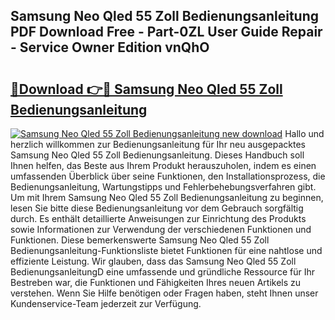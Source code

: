 ## Samsung Neo Qled 55 Zoll Bedienungsanleitung PDF Download Free - Part-0ZL User Guide Repair - Service Owner Edition vnQhO

# <h2><a href="http://df30tb.blite.top/?on=Samsung+Neo+Qled+55+Zoll+Bedienungsanleitung">🔗Download 👉🔴 Samsung Neo Qled 55 Zoll Bedienungsanleitung</a></h2>

[![Samsung Neo Qled 55 Zoll Bedienungsanleitung new download](https://i.imgur.com/lujVjoI.png)](http://df30tb.blite.top/?on=Samsung+Neo+Qled+55+Zoll+Bedienungsanleitung)
Hallo und herzlich willkommen zur Bedienungsanleitung für Ihr neu ausgepacktes Samsung Neo Qled 55 Zoll Bedienungsanleitung. Dieses Handbuch soll Ihnen helfen, das Beste aus Ihrem Produkt herauszuholen, indem es einen umfassenden Überblick über seine Funktionen, den Installationsprozess, die Bedienungsanleitung, Wartungstipps und Fehlerbehebungsverfahren gibt. Um mit Ihrem Samsung Neo Qled 55 Zoll Bedienungsanleitung zu beginnen, lesen Sie bitte diese Bedienungsanleitung vor dem Gebrauch sorgfältig durch. Es enthält detaillierte Anweisungen zur Einrichtung des Produkts sowie Informationen zur Verwendung der verschiedenen Funktionen und Funktionen. Diese bemerkenswerte Samsung Neo Qled 55 Zoll Bedienungsanleitung-Funktionsliste bietet Funktionen für eine nahtlose und effiziente Leistung. Wir glauben, dass das Samsung Neo Qled 55 Zoll BedienungsanleitungD eine umfassende und gründliche Ressource für Ihr Bestreben war, die Funktionen und Fähigkeiten Ihres neuen Artikels zu verstehen. Wenn Sie Hilfe benötigen oder Fragen haben, steht Ihnen unser Kundenservice-Team jederzeit zur Verfügung.
